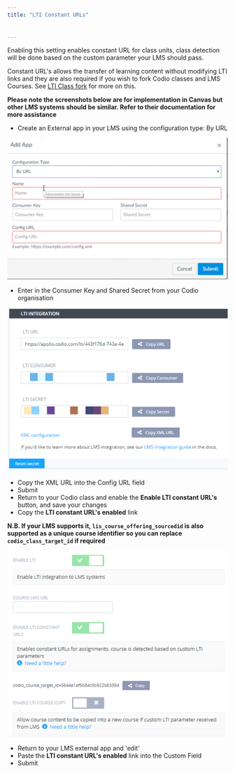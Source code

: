 ```yaml
---
title: "LTI Constant URLs"


---
```


Enabling this setting enables constant URL for class units, class detection will be done based on the custom parameter your LMS should pass.

Constant URL's allows the transfer of learning content without modifying LTI links and they are also required if you wish to fork Codio classes and LMS Courses. See [LTI Class fork](/classes/lti/lti1_0/lticlassfork) for more on this.

**Please note the screenshots below are for implementation in Canvas but other LMS systems should be similar. Refer to their documentation for more assistance**

- Create an External app in your LMS using the configuration type: By URL

<img alt="LTI URL config" src="/img/lti/canvas_url.png" class="simple"/>

- Enter in the Consumer Key and Shared Secret from your Codio organisation

<img alt="LTI Fields" src="/img/lti/lti-org-fields.png" class="simple"/>

- Copy the XML URL into the Config URL field
- Submit
- Return to your Codio class and enable the **Enable LTI constant URL's** button, and save your changes
- Copy the **LTI constant URL's enabled** link

**N.B. If your LMS supports it, `lis_course_offering_sourcedid` is also supported as a unique course identifier so you can replace `codio_class_target_id` if required**

<img alt="Enable Constant URL" src="/img/lti/constant_url.png" class="simple"/>

- Return to your LMS external app and 'edit'
- Paste the **LTI constant URL's enabled** link into the Custom Field
- Submit


